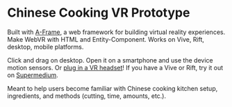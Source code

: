# Chinese Cooking VR Prototype

Built with [A-Frame](https://aframe.io), a web framework for building virtual reality experiences. Make WebVR with HTML and Entity-Component. Works on Vive, Rift, desktop, mobile platforms.

Click and drag on desktop. Open it on a smartphone and use the device motion sensors. Or [plug in a VR headset](https://aframe.io/docs/0.8.0/introduction/vr-headsets-and-webvr-browsers.html)! If you have a Vive or Rift, try it out on [Supermedium](https://www.supermedium.com).

Meant to help users become familiar with Chinese cooking kitchen setup, ingredients, and methods (cutting, time, amounts, etc.).
